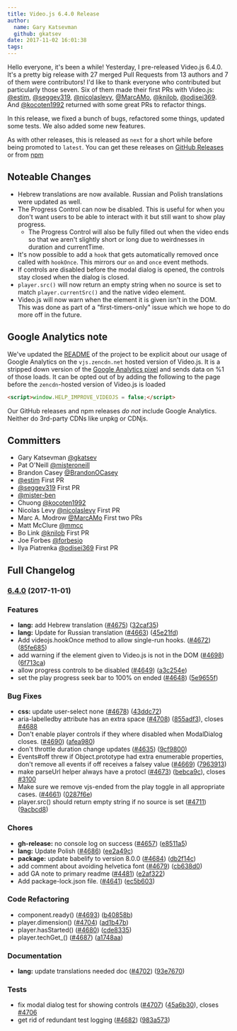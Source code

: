 ```yaml
---
title: Video.js 6.4.0 Release
author:
  name: Gary Katsevman
  github: gkatsev
date: 2017-11-02 16:01:38
tags:
---
```


Hello everyone, it's been a while! Yesterday, I pre-released Video.js 6.4.0. It's a pretty big release with 27 merged Pull Requests from 13 authors and 7 of them were contributors!
I'd like to thank everyone who contributed but particularly those seven. Six of them made their first PRs with Video.js: [@estim][estim], [@seggev319][seggev319], [@nicolaslevy][nicolaslevy], [@MarcAMo][MarcAMo], [@knilob][knilob], [@odisei369][odisei369]. And [@kocoten1992][kocoten1992] returned with some great PRs to refactor things.

In this release, we fixed a bunch of bugs, refactored some things, updated some tests. We also added some new features.

As with other releases, this is released as `next` for a short while before being promoted to `latest`.
You can get these releases on [GitHub Releases](https://github.com/videojs/video.js/releases/tag/v6.4.0) or from [npm](https://www.npmjs.com/package/video.js)

## Noteable Changes
- Hebrew translations are now available. Russian and Polish translations were updated as well.
- The Progress Control can now be disabled. This is useful for when you don't want users to be able to interact with it but still want to show play progress.
  - The Progress Control will also be fully filled out when the video ends so that we aren't slightly short or long due to weirdnesses in duration and currentTime.
- It's now possible to add a `hook` that gets automatically removed once called with `hookOnce`. This mirrors our `on` and `once` event methods.
- If controls are disabled before the modal dialog is opened, the controls stay closed when the dialog is closed.
- `player.src()` will now return an empty string when no source is set to match `player.currentSrc()` and the native video element.
- Video.js will now warn when the element it is given isn't in the DOM. This was done as part of a "first-timers-only" issue which we hope to do more off in the future.

## Google Analytics note
We've updated the [README][readme] of the project to be explicit about our usage of Google Analytics on the `vjs.zencdn.net` hosted version of Video.js. It is a stripped down version of the [Google Analytics pixel](https://github.com/videojs/cdn/blob/master/src/analytics.js) and sends data on %1 of those loads.
It can be opted out of by adding the following to the page before the `zencdn`-hosted version of Video.js is loaded
```html
<script>window.HELP_IMPROVE_VIDEOJS = false;</script>
```
Our GitHub releases and npm releases *do not* include Google Analytics. Neither do 3rd-party CDNs like unpkg or CDNjs.

## Committers
- Gary Katsevman [@gkatsev][gkatsev]
- Pat O'Neill [@misteroneill][misteroneill]
- Brandon Casey [@BrandonOCasey][BrandonOCasey]
- [@estim][estim] First PR
- [@seggev319][seggev319] First PR
- [@mister-ben][mister-ben]
- Chuong [@kocoten1992][kocoten1992]
- Nicolas Levy [@nicolaslevy][nicolaslevy] First PR
- Marc A. Modrow [@MarcAMo][MarcAMo] First two PRs
- Matt McClure [@mmcc][mmcc]
- Bo Link [@knilob][knilob] First PR
- Joe Forbes [@forbesjo][forbesjo]
- Ilya Piatrenka [@odisei369][odisei369] First PR


## Full Changelog
<a name="6.4.0"></a>
### [6.4.0](https://github.com/videojs/video.js/compare/v6.3.3...v6.4.0) (2017-11-01)

### Features

* **lang:** add Hebrew translation ([#4675](https://github.com/videojs/video.js/issues/4675)) ([32caf35](https://github.com/videojs/video.js/commit/32caf35))
* **lang:** Update for Russian translation ([#4663](https://github.com/videojs/video.js/issues/4663)) ([45e21fd](https://github.com/videojs/video.js/commit/45e21fd))
* Add videojs.hookOnce method to allow single-run hooks. ([#4672](https://github.com/videojs/video.js/issues/4672)) ([85fe685](https://github.com/videojs/video.js/commit/85fe685))
* add warning if the element given to Video.js is not in the DOM ([#4698](https://github.com/videojs/video.js/issues/4698)) ([6f713ca](https://github.com/videojs/video.js/commit/6f713ca))
* allow progress controls to be disabled ([#4649](https://github.com/videojs/video.js/issues/4649)) ([a3c254e](https://github.com/videojs/video.js/commit/a3c254e))
* set the play progress seek bar to 100% on ended ([#4648](https://github.com/videojs/video.js/issues/4648)) ([5e9655f](https://github.com/videojs/video.js/commit/5e9655f))

### Bug Fixes

* **css:** update user-select none ([#4678](https://github.com/videojs/video.js/issues/4678)) ([43ddc72](https://github.com/videojs/video.js/commit/43ddc72))
* aria-labelledby attribute has an extra space ([#4708](https://github.com/videojs/video.js/issues/4708)) ([855adf3](https://github.com/videojs/video.js/commit/855adf3)), closes [#4688](https://github.com/videojs/video.js/issues/4688)
* Don't enable player controls if they where disabled when ModalDialog closes. ([#4690](https://github.com/videojs/video.js/issues/4690)) ([afea980](https://github.com/videojs/video.js/commit/afea980))
* don't throttle duration change updates ([#4635](https://github.com/videojs/video.js/issues/4635)) ([9cf9800](https://github.com/videojs/video.js/commit/9cf9800))
* Events#off threw if Object.prototype had extra enumerable properties, don't remove all events if off receives a falsey value ([#4669](https://github.com/videojs/video.js/issues/4669)) ([7963913](https://github.com/videojs/video.js/commit/7963913))
* make parseUrl helper always have a protocl ([#4673](https://github.com/videojs/video.js/issues/4673)) ([bebca9c](https://github.com/videojs/video.js/commit/bebca9c)), closes [#3100](https://github.com/videojs/video.js/issues/3100)
* Make sure we remove vjs-ended from the play toggle in all appropriate cases. ([#4661](https://github.com/videojs/video.js/issues/4661)) ([0287f6e](https://github.com/videojs/video.js/commit/0287f6e))
* player.src() should return empty string if no source is set ([#4711](https://github.com/videojs/video.js/issues/4711)) ([9acbcd8](https://github.com/videojs/video.js/commit/9acbcd8))

### Chores

* **gh-release:** no console log on success ([#4657](https://github.com/videojs/video.js/issues/4657)) ([e8511a5](https://github.com/videojs/video.js/commit/e8511a5))
* **lang:** Update Polish ([#4686](https://github.com/videojs/video.js/issues/4686)) ([ee2a49c](https://github.com/videojs/video.js/commit/ee2a49c))
* **package:** update babelify to version 8.0.0 ([#4684](https://github.com/videojs/video.js/issues/4684)) ([db2f14c](https://github.com/videojs/video.js/commit/db2f14c))
* add comment about avoiding helvetica font ([#4679](https://github.com/videojs/video.js/issues/4679)) ([cb638d0](https://github.com/videojs/video.js/commit/cb638d0))
* add GA note to primary readme ([#4481](https://github.com/videojs/video.js/issues/4481)) ([e2af322](https://github.com/videojs/video.js/commit/e2af322))
* Add package-lock.json file. ([#4641](https://github.com/videojs/video.js/issues/4641)) ([ec5b603](https://github.com/videojs/video.js/commit/ec5b603))

### Code Refactoring

* component.ready() ([#4693](https://github.com/videojs/video.js/issues/4693)) ([b40858b](https://github.com/videojs/video.js/commit/b40858b))
* player.dimension() ([#4704](https://github.com/videojs/video.js/issues/4704)) ([ad1b47b](https://github.com/videojs/video.js/commit/ad1b47b))
* player.hasStarted() ([#4680](https://github.com/videojs/video.js/issues/4680)) ([cde8335](https://github.com/videojs/video.js/commit/cde8335))
* player.techGet_() ([#4687](https://github.com/videojs/video.js/issues/4687)) ([a1748aa](https://github.com/videojs/video.js/commit/a1748aa))

### Documentation

* **lang:** update translations needed doc ([#4702](https://github.com/videojs/video.js/issues/4702)) ([93e7670](https://github.com/videojs/video.js/commit/93e7670))

### Tests

* fix modal dialog test for showing controls ([#4707](https://github.com/videojs/video.js/issues/4707)) ([45a6b30](https://github.com/videojs/video.js/commit/45a6b30)), closes [#4706](https://github.com/videojs/video.js/issues/4706)
* get rid of redundant test logging ([#4682](https://github.com/videojs/video.js/issues/4682)) ([983a573](https://github.com/videojs/video.js/commit/983a573))


[gkatsev]: https://github.com/gkatsev
[misteroneill]: https://github.com/misteroneill
[BrandonOCasey]: https://github.com/BrandonOCasey
[estim]: https://github.com/estim
[seggev319]: https://github.com/seggev319
[mister-ben]: https://github.com/mister-ben
[kocoten1992]: https://github.com/kocoten1992
[nicolaslevy]: https://github.com/nicolaslevy
[MarcAMo]: https://github.com/MarcAMo
[mmcc]: https://github.com/mmcc
[knilob]: https://github.com/knilob
[forbesjo]: https://github.com/forbesjo
[odisei369]: https://github.com/odisei369
[readme]: https://github.com/videojs/video.js#quick-start
